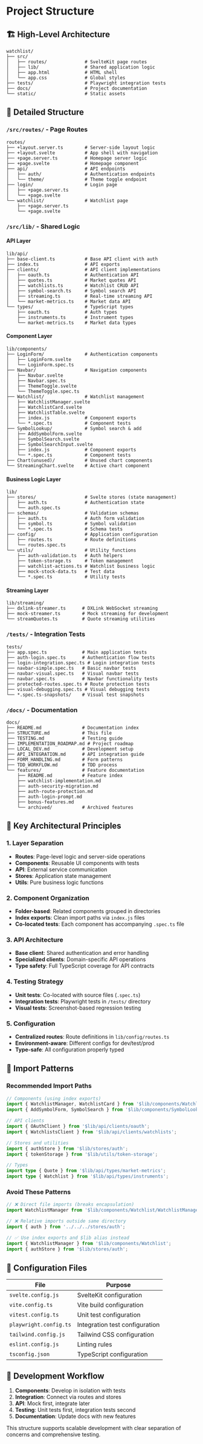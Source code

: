 # Project Structure

## 🏗️ High-Level Architecture

```
watchlist/
├── src/
│   ├── routes/              # SvelteKit page routes
│   ├── lib/                 # Shared application logic
│   ├── app.html             # HTML shell
│   └── app.css              # Global styles
├── tests/                   # Playwright integration tests
├── docs/                    # Project documentation
└── static/                  # Static assets
```

## 📁 Detailed Structure

### `/src/routes/` - Page Routes

```
routes/
├── +layout.server.ts        # Server-side layout logic
├── +layout.svelte           # App shell with navigation
├── +page.server.ts          # Homepage server logic
├── +page.svelte             # Homepage component
├── api/                     # API endpoints
│   ├── auth/                # Authentication endpoints
│   └── theme/               # Theme toggle endpoint
├── login/                   # Login page
│   ├── +page.server.ts
│   └── +page.svelte
└── watchlist/               # Watchlist page
    ├── +page.server.ts
    └── +page.svelte
```

### `/src/lib/` - Shared Logic

#### API Layer

```
lib/api/
├── base-client.ts           # Base API client with auth
├── index.ts                 # API exports
├── clients/                 # API client implementations
│   ├── oauth.ts             # Authentication API
│   ├── quotes.ts            # Market quotes API
│   ├── watchlists.ts        # Watchlist CRUD API
│   ├── symbol-search.ts     # Symbol search API
│   ├── streaming.ts         # Real-time streaming API
│   └── market-metrics.ts    # Market data API
└── types/                   # TypeScript types
    ├── oauth.ts             # Auth types
    ├── instruments.ts       # Instrument types
    └── market-metrics.ts    # Market data types
```

#### Component Layer

```
lib/components/
├── LoginForm/               # Authentication components
│   ├── LoginForm.svelte
│   └── LoginForm.spec.ts
├── Navbar/                  # Navigation components
│   ├── Navbar.svelte
│   ├── Navbar.spec.ts
│   ├── ThemeToggle.svelte
│   └── ThemeToggle.spec.ts
├── Watchlist/               # Watchlist management
│   ├── WatchlistManager.svelte
│   ├── WatchlistCard.svelte
│   ├── WatchlistTable.svelte
│   ├── index.js             # Component exports
│   └── *.spec.ts            # Component tests
├── SymbolLookup/            # Symbol search & add
│   ├── AddSymbolForm.svelte
│   ├── SymbolSearch.svelte
│   ├── SymbolSearchInput.svelte
│   ├── index.js             # Component exports
│   └── *.spec.ts            # Component tests
├── Chart(unused)/           # Unused chart components
└── StreamingChart.svelte    # Active chart component
```

#### Business Logic Layer

```
lib/
├── stores/                  # Svelte stores (state management)
│   ├── auth.ts              # Authentication state
│   └── auth.spec.ts
├── schemas/                 # Validation schemas
│   ├── auth.ts              # Auth form validation
│   ├── symbol.ts            # Symbol validation
│   └── *.spec.ts            # Schema tests
├── config/                  # Application configuration
│   ├── routes.ts            # Route definitions
│   └── routes.spec.ts
└── utils/                   # Utility functions
    ├── auth-validation.ts   # Auth helpers
    ├── token-storage.ts     # Token management
    ├── watchlist-actions.ts # Watchlist business logic
    ├── mock-stock-data.ts   # Test data
    └── *.spec.ts            # Utility tests
```

#### Streaming Layer

```
lib/streaming/
├── dxlink-streamer.ts      # DXLink WebSocket streaming
├── mock-streamer.ts        # Mock streaming for development
└── streamQuotes.ts         # Quote streaming utilities
```

### `/tests/` - Integration Tests

```
tests/
├── app.spec.ts             # Main application tests
├── auth-login.spec.ts      # Authentication flow tests
├── login-integration.spec.ts # Login integration tests
├── navbar-simple.spec.ts   # Basic navbar tests
├── navbar-visual.spec.ts   # Visual navbar tests
├── navbar.spec.ts          # Navbar functionality tests
├── protected-routes.spec.ts # Route protection tests
├── visual-debugging.spec.ts # Visual debugging tests
└── *.spec.ts-snapshots/    # Visual test snapshots
```

### `/docs/` - Documentation

```
docs/
├── README.md               # Documentation index
├── STRUCTURE.md            # This file
├── TESTING.md              # Testing guide
├── IMPLEMENTATION_ROADMAP.md # Project roadmap
├── LOCAL_DEV.md            # Development setup
├── API_INTEGRATION.md      # API integration guide
├── FORM_HANDLING.md        # Form patterns
├── TDD_WORKFLOW.md         # TDD process
└── features/               # Feature documentation
    ├── README.md           # Feature index
    ├── watchlist-implementation.md
    ├── auth-security-migration.md
    ├── auth-route-protection.md
    ├── auth-login-prompt.md
    ├── bonus-features.md
    └── archived/           # Archived features
```

## 🎯 Key Architectural Principles

### 1. **Layer Separation**

- **Routes**: Page-level logic and server-side operations
- **Components**: Reusable UI components with tests
- **API**: External service communication
- **Stores**: Application state management
- **Utils**: Pure business logic functions

### 2. **Component Organization**

- **Folder-based**: Related components grouped in directories
- **Index exports**: Clean import paths via `index.js` files
- **Co-located tests**: Each component has accompanying `.spec.ts` file

### 3. **API Architecture**

- **Base client**: Shared authentication and error handling
- **Specialized clients**: Domain-specific API operations
- **Type safety**: Full TypeScript coverage for API contracts

### 4. **Testing Strategy**

- **Unit tests**: Co-located with source files (`.spec.ts`)
- **Integration tests**: Playwright tests in `/tests/` directory
- **Visual tests**: Screenshot-based regression testing

### 5. **Configuration**

- **Centralized routes**: Route definitions in `lib/config/routes.ts`
- **Environment-aware**: Different configs for dev/test/prod
- **Type-safe**: All configuration properly typed

## 📂 Import Patterns

### Recommended Import Paths

```typescript
// Components (using index exports)
import { WatchlistManager, WatchlistCard } from '$lib/components/Watchlist';
import { AddSymbolForm, SymbolSearch } from '$lib/components/SymbolLookup';

// API clients
import { OAuthClient } from '$lib/api/clients/oauth';
import { WatchlistsClient } from '$lib/api/clients/watchlists';

// Stores and utilities
import { authStore } from '$lib/stores/auth';
import { tokenStorage } from '$lib/utils/token-storage';

// Types
import type { Quote } from '$lib/api/types/market-metrics';
import type { Watchlist } from '$lib/api/types/instruments';
```

### Avoid These Patterns

```typescript
// ❌ Direct file imports (breaks encapsulation)
import WatchlistManager from '$lib/components/Watchlist/WatchlistManager.svelte';

// ❌ Relative imports outside same directory
import { auth } from '../../../stores/auth';

// ✅ Use index exports and $lib alias instead
import { WatchlistManager } from '$lib/components/Watchlist';
import { authStore } from '$lib/stores/auth';
```

## 🔧 Configuration Files

| File                   | Purpose                        |
| ---------------------- | ------------------------------ |
| `svelte.config.js`     | SvelteKit configuration        |
| `vite.config.ts`       | Vite build configuration       |
| `vitest.config.ts`     | Unit test configuration        |
| `playwright.config.ts` | Integration test configuration |
| `tailwind.config.js`   | Tailwind CSS configuration     |
| `eslint.config.js`     | Linting rules                  |
| `tsconfig.json`        | TypeScript configuration       |

## 🚀 Development Workflow

1. **Components**: Develop in isolation with tests
2. **Integration**: Connect via routes and stores
3. **API**: Mock first, integrate later
4. **Testing**: Unit tests first, integration tests second
5. **Documentation**: Update docs with new features

This structure supports scalable development with clear separation of concerns and comprehensive testing.
